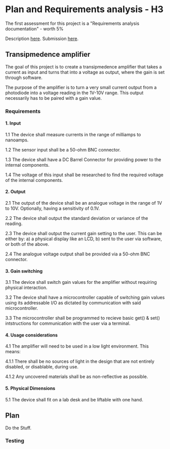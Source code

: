 # Plan and Requirements analysis - H3

The first assessment for this project is a "Requirements analysis documentation" - worth 5%

Description [here](https://nuku.wgtn.ac.nz/courses/18231/pages/plan-and-requirements-analysis?module_item_id=548280).
Submission [here](https://apps.ecs.vuw.ac.nz/submit/ENGR302/Plan_and_requirements_analysis).

## Transipmedence amplifier

The goal of this project is to create a transipmedence amplifier that takes a current as input and turns that into a voltage as output, where the gain is set through software.

The purpose of the amplifier is to turn a very small current output from a photodiode into a voltage reading in the 1V-10V range. This output necessarily has to be paired with a gain value.

### Requirements

#### 1. Input

1.1 The device shall measure currents in the range of milliamps to nanoamps.

1.2 The sensor input shall be a 50-ohm BNC connector.

1.3 The device shall have a DC Barrel Connector for providing power to the internal components.

1.4 The voltage of this input shall be researched to find the required voltage of the internal components.

#### 2. Output

2.1 The output of the device shall be an analogue voltage in the range of 1V to 10V. Optionally, having a sensitivity of 0.1V.

2.2 The device shall output the standard deviation or variance of the reading.

2.3 The device shall output the current gain setting to the user.
This can be either by: a) a physical display like an LCD, b) sent to the user via software, or both of the above.

2.4 The analogue voltage output shall be provided via a 50-ohm BNC connector.

#### 3. Gain switching

3.1 The device shall switch gain values for the amplifier without requiring physical interaction.

3.2 The device shall have a microcontroller capable of switching gain values using its addressable I/O as dictated by communication with said microcontroller.

3.3 The microcontroller shall be programmed to recieve basic get() & set() intstructions for communication with the user via a terminal.

#### 4. Usage considerations

4.1 The amplifier will need to be used in a low light environment. This means:

4.1.1 There shall be no sources of light in the design that are not entirely disabled, or disablable, during use.

4.1.2 Any uncovered materials shall be as non-reflective as possible.

#### 5. Physical Dimensions

5.1 The device shall fit on a lab desk and be liftable with one hand.

## Plan

Do the Stuff.

### Testing
